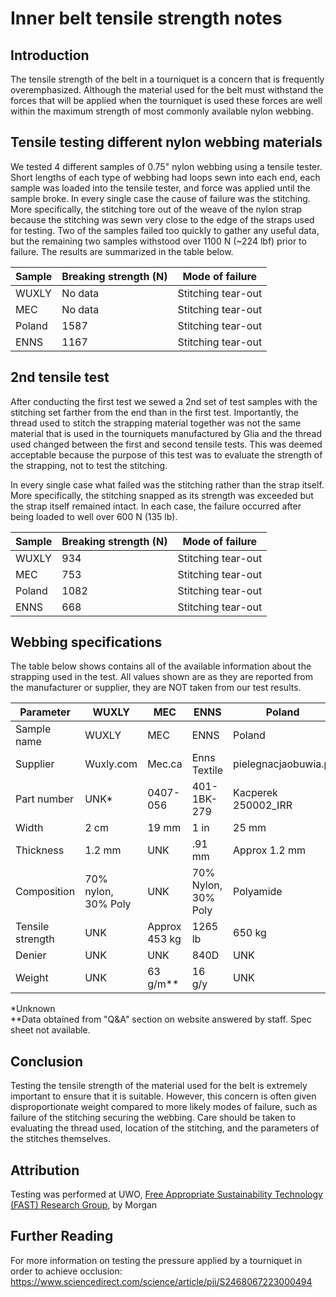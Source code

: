 # Inner belt tensile strength notes

## Introduction
The tensile strength of the belt in a tourniquet is a concern that is frequently overemphasized. Although the material used for the belt must withstand the forces that will be applied when the tourniquet is used these forces are well within the maximum strength of most commonly available nylon webbing.

## Tensile testing different nylon webbing materials
We tested 4 different samples of 0.75" nylon webbing using a tensile tester. Short lengths of each type of webbing had loops sewn into each end, each sample was loaded into the tensile tester, and force was applied until the sample broke. In every single case the cause of failure was the stitching. More specifically, the stitching tore out of the weave of the nylon strap because the stitching was sewn very close to the edge of the straps used for testing. Two of the samples failed too quickly to gather any useful data, but the remaining two samples withstood over 1100 N (~224 lbf) prior to failure. The results are summarized in the table below.

| Sample | Breaking strength (N) | Mode of failure |
|---|---|---|
|WUXLY|No data|Stitching tear-out|
|MEC|No data|Stitching tear-out|
|Poland|1587|Stitching tear-out|
|ENNS|1167|Stitching tear-out|

## 2nd tensile test
After conducting the first test we sewed a 2nd set of test samples with the stitching set farther from the end than in the first test. Importantly, the thread used to stitch the strapping material together was not the same material that is used in the tourniquets manufactured by Glia and the thread used changed between the first and second tensile tests. This was deemed acceptable because the purpose of this test was to evaluate the strength of the strapping, not to test the stitching.

In every single case what failed was the stitching rather than the strap itself. More specifically, the stitching snapped as its strength was exceeded but the strap itself remained intact. In each case, the failure occurred after being loaded to well over 600 N (135 lb).

| Sample | Breaking strength (N) | Mode of failure |
|---|---|---|
|WUXLY|934|Stitching tear-out|
|MEC|753|Stitching tear-out|
|Poland|1082|Stitching tear-out|
|ENNS|668|Stitching tear-out|

## Webbing specifications
The table below shows contains all of the available information about the strapping used in the test. All values shown are as they are reported from the manufacturer or supplier, they are NOT taken from our test results.

|Parameter|WUXLY|MEC|ENNS|Poland|
|---|---|---|---|---|
|Sample name|WUXLY|MEC|ENNS|Poland|
|Supplier|Wuxly.com|Mec.ca|Enns Textile|pielegnacjaobuwia.pl|
|Part number|UNK*|0407-056|401-1BK-279|Kacperek 250002_IRR|
|Width|2 cm|19 mm|1 in|25 mm|
|Thickness|1.2 mm|UNK|.91 mm|Approx 1.2 mm|
|Composition|70% nylon, 30% Poly|UNK|70% Nylon, 30% Poly|Polyamide|
|Tensile strength|UNK|Approx 453 kg|1265 lb|650 kg|
|Denier|UNK|UNK|840D|UNK|
|Weight|UNK|63 g/m**|16 g/y|UNK|

*Unknown  
**Data obtained from "Q&A" section on website answered by staff. Spec sheet not available.

## Conclusion
Testing the tensile strength of the material used for the belt is extremely important to ensure that it is suitable. However, this concern is often given disproportionate weight compared to more likely modes of failure, such as failure of the stitching securing the webbing. Care should be taken to evaluating the thread used, location of the stitching, and the parameters of the stitches themselves. 

## Attribution
Testing was performed at UWO, [Free Appropriate Sustainability Technology (FAST) Research Group](https://www.appropedia.org/FAST), by Morgan

## Further Reading
For more information on testing the pressure applied by a tourniquet in order to achieve occlusion:
https://www.sciencedirect.com/science/article/pii/S2468067223000494

